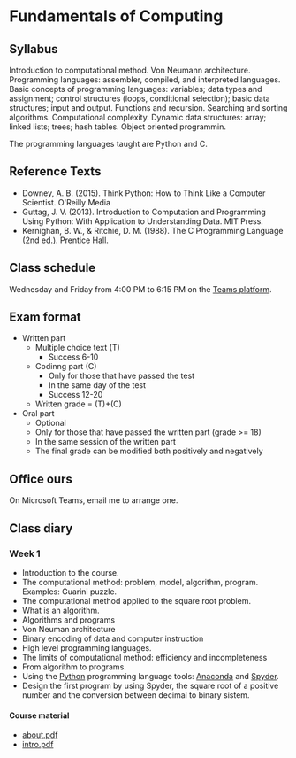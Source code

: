 # Fundamentals of Computing

## Syllabus

Introduction to computational method. Von Neumann architecture. Programming languages: assembler, compiled, and interpreted languages. Basic concepts of programming languages: variables; data types and assignment; control structures (loops, conditional selection); basic data structures; input and output. Functions and recursion. Searching and sorting algorithms. Computational complexity. Dynamic data structures: array; linked lists; trees; hash tables. Object oriented programmin.

The programming languages taught are Python and C.

## Reference Texts

- Downey, A. B. (2015). Think Python: How to Think Like a Computer Scientist. O'Reilly Media
- Guttag, J. V. (2013). Introduction to Computation and Programming Using Python: With Application to Understanding Data. MIT Press.
- Kernighan, B. W., & Ritchie, D. M. (1988). The C Programming Language (2nd ed.). Prentice Hall.

## Class schedule

Wednesday and Friday from 4:00 PM to 6:15 PM on the [Teams platform](https://teams.microsoft.com/l/team/19%3AYcNOCv_8DjwXCYEoufVGMeB4wf_3kBHSLpGidR3SD_E1%40thread.tacv2/conversations?groupId=09b56678-d778-4096-85ac-0bf85c46cad9&tenantId=24c5be2a-d764-40c5-9975-82d08ae47d0e).

## Exam format

- Written part
  - Multiple choice text (T)
    - Success 6-10
  - Codinng part (C)
    - Only for those that have passed the test
    - In the same day of the test
    - Success 12-20  
  - Written grade = (T)+(C)
- Oral part
  - Optional
  - Only for those that have passed the written part (grade >= 18)
  - In the same session of the written part
  - The final grade can be modified both positively and negatively

## Office ours

 On Microsoft Teams, email me to arrange one.

## Class diary

### Week 1

- Introduction to the course.
- The computational method: problem, model, algorithm, program. Examples: Guarini puzzle.
- The computational method applied to the square root problem.
- What is an algorithm.
- Algorithms and programs
- Von Neuman architecture
- Binary encoding of data and computer instruction
- High level programming languages.
- The limits of computational method: efficiency and incompleteness
- From algorithm to programs.
- Using the [Python](https://www.python.org) programming language tools: [Anaconda](https://www.anaconda.com/) and  [Spyder](https://www.spyder-ide.org/).
- Design the first program by using Spyder, the square root of a positive number  and the conversion between decimal to binary sistem.

#### Course material
- [about.pdf](00-about.pdf)
- [intro.pdf](01-intro.pdf)
